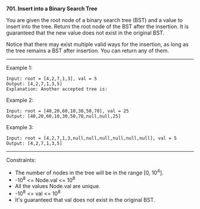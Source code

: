 **701. Insert into a Binary Search Tree**

You are given the root node of a binary search tree (BST) and a value to insert into the tree. Return the root node of the BST after the insertion. It is guaranteed that the new value does not exist in the original BST.

Notice that there may exist multiple valid ways for the insertion, as long as the tree remains a BST after insertion. You can return any of them.

*** 

Example 1:
```
Input: root = [4,2,7,1,3], val = 5
Output: [4,2,7,1,3,5]
Explanation: Another accepted tree is:
```
Example 2:
```
Input: root = [40,20,60,10,30,50,70], val = 25
Output: [40,20,60,10,30,50,70,null,null,25]
```
Example 3:
```
Input: root = [4,2,7,1,3,null,null,null,null,null,null], val = 5
Output: [4,2,7,1,3,5]
``` 
***
Constraints:

- The number of nodes in the tree will be in the range [0, 10<sup>4</sup>].
- -10<sup>8</sup> <= Node.val <= 10<sup>8</sup>
- All the values Node.val are unique.
- -10<sup>8</sup> <= val <= 10<sup>8</sup>
- It's guaranteed that val does not exist in the original BST.